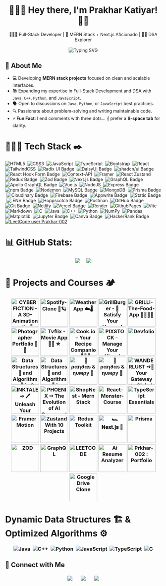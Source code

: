 <h1 align="center">🙋🏻‍♂️ Hey there, I'm Prakhar Katiyar! 🐻‍❄️</h1> 

<p align="center">
   👨🏻‍💻 Full-Stack Developer | 👻 MERN Stack + Next.js Aficionado | 🕵🏻 DSA Explorer <br><br>
  <img src="https://readme-typing-svg.herokuapp.com?font=Fira+Code&weight=600&pause=1000&color=00ffee&center=true&vCenter=true&width=500&lines=Code.+Create.+Repeat.;Stay+Curious+💭;Debug.+Deploy.+Deliver.;Building+One+Project+at+a+Time📑.;Typing+Code+with+Coffee+%E2%98%95.;Dream+💡+Build+🛠️+Conquer+❤️;&cursorColor=ff4ecd" alt="Typing SVG" />

</p> 

## 💫 About Me

- 💻 Developing **MERN stack projects** focused on clean and scalable interfaces.  
- 📚 Expanding my expertise in Full-Stack Development and DSA with `Java`, `C++`, `Python`, and `JavaScript`.  
- 🗣️ Open to discussions on `Java`, `Python`, or `JavaScript` best practices.  
- 🔍 Passionate about problem-solving and writing maintainable code.  
- ⚡ **Fun Fact**: I end comments with three dots... 𝄞 prefer a **6-space tab** for clarity.

# 👨🏻‍💻 Tech Stack ✒️

![HTML5](https://img.shields.io/badge/html5-%23E34F26.svg?style=for-the-badge&logo=html5&logoColor=white) &nbsp;![CSS3](https://img.shields.io/badge/css3-%231572B6.svg?style=for-the-badge&logo=css3&logoColor=white) &nbsp;![JavaScript](https://img.shields.io/badge/javascript-%23323330.svg?style=for-the-badge&logo=javascript&logoColor=%23F7DF1E) &nbsp;![TypeScript](https://img.shields.io/badge/typescript-%23007ACC.svg?style=for-the-badge&logo=typescript&logoColor=white) &nbsp;![Bootstrap](https://img.shields.io/badge/bootstrap-%238511FA.svg?style=for-the-badge&logo=bootstrap&logoColor=white) &nbsp;![React](https://img.shields.io/badge/react-%2320232a.svg?style=for-the-badge&logo=react&logoColor=%2361DAFB) &nbsp;![TailwindCSS](https://img.shields.io/badge/tailwindcss-%2338B2AC.svg?style=for-the-badge&logo=tailwind-css&logoColor=white) &nbsp;![Radix UI Badge](https://img.shields.io/badge/Radix%20UI-161618?logo=radixui&logoColor=fff&style=for-the-badge) &nbsp;![DaisyUI Badge](https://img.shields.io/badge/DaisyUI-1AD1A5?logo=daisyui&logoColor=fff&style=for-the-badge) &nbsp;![shadcn/ui Badge](https://img.shields.io/badge/shadcn%2Fui-000?logo=shadcnui&logoColor=fff&style=for-the-badge) &nbsp;![React Hook Form Badge](https://img.shields.io/badge/React%20Hook%20Form-EC5990?logo=reacthookform&logoColor=fff&style=for-the-badge) &nbsp;![Context-API](https://img.shields.io/badge/Context--Api-000000?style=for-the-badge&logo=react) &nbsp;![Framer](https://img.shields.io/badge/Framer-black?style=for-the-badge&logo=framer&logoColor=blue) &nbsp;![React Zustand](https://camo.githubusercontent.com/42013a0127faee36efe5d464b73bc1172e62be46f4b3a232e20ea518a26845a2/68747470733a2f2f696d672e736869656c64732e696f2f62616467652f72656163742532307a757374616e642d2532333230323332612e7376673f7374796c653d666f722d7468652d6261646765266c6f676f3d7265616374266c6f676f436f6c6f723d253233363144414642) &nbsp;![Redux Badge](https://img.shields.io/badge/Redux-764ABC?logo=redux&logoColor=fff&style=for-the-badge) &nbsp;![Zod Badge](https://img.shields.io/badge/Zod-408AFF?logo=zod&logoColor=fff&style=for-the-badge) &nbsp;![Next.js Badge](https://img.shields.io/badge/Next.js-000?logo=nextdotjs&logoColor=fff&style=for-the-badge) &nbsp;![GraphQL Badge](https://img.shields.io/badge/GraphQL-E10098?logo=graphql&logoColor=fff&style=for-the-badge) &nbsp;![Apollo GraphQL Badge](https://img.shields.io/badge/Apollo%20GraphQL-311C87?logo=apollographql&logoColor=fff&style=for-the-badge) &nbsp;![Vue.js](https://img.shields.io/badge/vuejs-%2335495e.svg?style=for-the-badge&logo=vuedotjs&logoColor=%234FC08D) &nbsp;![NodeJS](https://img.shields.io/badge/node.js-6DA55F?style=for-the-badge&logo=node.js&logoColor=white) &nbsp;![Express Badge](https://img.shields.io/badge/Express-000?logo=express&logoColor=fff&style=for-the-badge) &nbsp;![npm Badge](https://img.shields.io/badge/npm-CB3837?logo=npm&logoColor=fff&style=for-the-badge) &nbsp;![Nodemon](https://img.shields.io/badge/NODEMON-%23323330.svg?style=for-the-badge&logo=nodemon&logoColor=%BBDEAD) &nbsp;![MySQL Badge](https://img.shields.io/badge/MySQL-4479A1?logo=mysql&logoColor=fff&style=for-the-badge) &nbsp;![MongoDB](https://img.shields.io/badge/MongoDB-%234ea94b.svg?style=for-the-badge&logo=mongodb&logoColor=white) &nbsp;![Prisma Badge](https://img.shields.io/badge/Prisma-2D3748?logo=prisma&logoColor=fff&style=for-the-badge) &nbsp;![Cloudinary Badge](https://img.shields.io/badge/Cloudinary-3448C5?logo=cloudinary&logoColor=fff&style=for-the-badge) &nbsp;![Firebase Badge](https://img.shields.io/badge/Firebase-DD2C00?logo=firebase&logoColor=fff&style=for-the-badge) &nbsp;![Appwrite Badge](https://img.shields.io/badge/Appwrite-FD366E?logo=appwrite&logoColor=fff&style=for-the-badge) &nbsp;<img alt="Static Badge" src="https://img.shields.io/badge/Puter.js-181758?style=for-the-badge&logoColor=white"> &nbsp;![.ENV Badge](https://img.shields.io/badge/.ENV-ECD53F?logo=dotenv&logoColor=000&style=for-the-badge) &nbsp;![Hoppscotch Badge](https://img.shields.io/badge/Hoppscotch-09090B?logo=hoppscotch&logoColor=fff&style=for-the-badge) &nbsp;![Postman](https://img.shields.io/badge/Postman-FF6C37?style=for-the-badge&logo=postman&logoColor=white) &nbsp;![GitHub Badge](https://img.shields.io/badge/GitHub-181717?logo=github&logoColor=fff&style=for-the-badge) &nbsp;![Git Badge](https://img.shields.io/badge/Git-F05032?logo=git&logoColor=fff&style=for-the-badge) &nbsp;![Netlify](https://img.shields.io/badge/netlify-%23000000.svg?style=for-the-badge&logo=netlify&logoColor=#00C7B7) &nbsp;![Vercel Badge](https://img.shields.io/badge/Vercel-000?logo=vercel&logoColor=fff&style=for-the-badge) &nbsp;![Render](https://img.shields.io/badge/Render-%46E3B7.svg?style=for-the-badge&logo=render&logoColor=white) &nbsp;![GithubPages](https://img.shields.io/badge/github%20pages-121013?style=for-the-badge&logo=github&logoColor=white) &nbsp;![Vite](https://img.shields.io/badge/vite-%23646CFF.svg?style=for-the-badge&logo=vite&logoColor=white) &nbsp;![Markdown](https://img.shields.io/badge/markdown-%23000000.svg?style=for-the-badge&logo=markdown&logoColor=white) &nbsp;![C](https://img.shields.io/badge/c-%2300599C.svg?style=for-the-badge&logo=c&logoColor=white) &nbsp;![Java](https://img.shields.io/badge/java-%23ED8B00.svg?style=for-the-badge&logo=openjdk&logoColor=white) &nbsp;![C++](https://img.shields.io/badge/c++-%2300599C.svg?style=for-the-badge&logo=c%2B%2B&logoColor=white) &nbsp;![Python](https://img.shields.io/badge/python-3670A0?style=for-the-badge&logo=python&logoColor=ffdd54) &nbsp;![NumPy](https://img.shields.io/badge/numpy-%23013243.svg?style=for-the-badge&logo=numpy&logoColor=white) &nbsp;![Pandas](https://img.shields.io/badge/pandas-%23150458.svg?style=for-the-badge&logo=pandas&logoColor=white) &nbsp;![Matplotlib](https://img.shields.io/badge/Matplotlib-%23000000.svg?style=for-the-badge&logo=Matplotlib&logoColor=white) &nbsp;![Jupyter Badge](https://img.shields.io/badge/Jupyter-F37626?logo=jupyter&logoColor=fff&style=for-the-badge) &nbsp;![Canva Badge](https://img.shields.io/badge/Canva-00C4CC?logo=canva&logoColor=fff&style=for-the-badge) &nbsp;![HackerRank Badge](https://img.shields.io/badge/HackerRank-00c957?logo=hackerrank&logoColor=000&style=for-the-badge)
 &nbsp;[![LeetCode user Prakhar-002](https://img.shields.io/badge/dynamic/json?style=for-the-badge&labelColor=black&color=%23ffa116&label=Solved&query=solvedOverTotal&url=https%3A%2F%2Fleetcode-badge.vercel.app%2Fapi%2Fusers%2FPrakhar-002&logo=leetcode&logoColor=yellow)](https://leetcode.com/Prakhar-002/)

# 📊 GitHub Stats:

<h3  align="center" >

[![](https://nirzak-streak-stats.vercel.app/?user=Prakhar-002&theme=dark&hide_border=true)](https://github.com/Prakhar-002)&nbsp;&nbsp;&nbsp;&nbsp;
[![](https://github-readme-stats.vercel.app/api/top-langs/?username=Prakhar-002&theme=dark&hide_border=true&include_all_commits=false&count_private=true&layout=compact)
](https://github.com/Prakhar-002)

</h3>

# 🏯 Projects and Courses 🏕️

<h3  align="center" >

[<img src="https://github.com/user-attachments/assets/47632471-1ed4-4a0e-aa09-b462dca54ba6" title="CYBER FICTION - A 3D-Animation-site 🍥" width="90" height="90" alt="CYBER FICTION - A 3D-Animation-site 🍥">](https://github.com/Prakhar-002/3D-Animation-Site)
[<img src="https://github.com/user-attachments/assets/729bad82-91c2-4d38-b471-14a9d02e007f" title="Spotify-Clone 📀🪐" width="90" height="90" alt="Spotify-Clone 📀🪐">](https://github.com/Prakhar-002/SPOTIFY-CLONE)
[<img src="https://github.com/user-attachments/assets/c36dcfaa-b688-4f3c-a5b7-994465daa2c7" title="Weather App ☁️🌡️" width="90" height="90" alt="Weather App ☁️🌡️">](https://github.com/Prakhar-002/Weatherio-The-weather-app)
[<img src="https://github.com/user-attachments/assets/edb37782-14f4-462e-82c7-c1ffad1994e3" title="GrillBurger - 🍔 Satisfy Your Hunger!" width="90" height="90" alt="GrillBurger - 🍔 Satisfy Your Hunger!">](https://github.com/Prakhar-002/GrillBurger)
[<img src="https://github.com/user-attachments/assets/35073dbc-4970-4cab-bbf8-0e588e418809" title="GRILLI-The-Food-App 🌯🍱🍜🍲" width="90" height="90" alt="GRILLI-The-Food-App 🌯🍱🍜🍲">](https://github.com/Prakhar-002/GRILLI-The-Food-App)
[<img src="https://github.com/user-attachments/assets/3e7ca22a-23ae-42c9-adbd-45ed92614e7e" title="Photographer Portfolio 📸✨" width="90" height="90" alt="Photographer Portfolio 📸✨">](https://github.com/Prakhar-002/Photographer-Portfolio)
[<img src="https://github.com/user-attachments/assets/9656bb5d-6c92-434d-ac0c-472ed0c9e263" title="Tvflix - Movie App 🍿🎥 ✮" width="90" height="90" alt="Tvflix - Movie App 🍿🎥 ✮">](https://github.com/Prakhar-002/TVFLIX)
[<img src="https://github.com/user-attachments/assets/a435e34e-f7af-4de0-8116-b822b778ee2a" title="Cook.io – Your Recipe Companion 🥤🥗🍟" width="90" height="90" alt="Cook.io – Your Recipe Companion 🥤🥗🍟">](https://github.com/Prakhar-002/Cook.io-The-Recipe-App)
[<img src="https://github.com/user-attachments/assets/efd6d9f5-f885-4cad-87c2-78f46bf83146" title="PIXSTOCK - Manage Your Visual World 🌟🎨" width="90" height="90" alt="PIXSTOCK - Manage Your Visual World 🌟🎨">](https://github.com/Prakhar-002/PIXSTOCK)
[<img src="https://github.com/user-attachments/assets/9f5bb554-f775-4241-bfb8-822ad679efbd" title="Devfolio" width="90" height="90" alt="Devfolio">](https://github.com/Prakhar-002/Devfolio)
[<img src="https://github.com/user-attachments/assets/0533d573-ac3b-4e95-9c7c-ed4f40fee24c" title="Data Structures 🧬 and Algorithms 📜 in C" width="90" height="90" alt="Data Structures 🧬 and Algorithms 📜 in C">](https://github.com/Prakhar-002/C-CODE)
[<img src="https://github.com/user-attachments/assets/1a500bb0-7ce3-4530-a0f8-f3c593eedabb" title="Data Structures 🧬 and Algorithms 📜 in JAVA" width="90" height="90" alt="Data Structures 🧬 and Algorithms 📜 in JAVA">](https://github.com/Prakhar-002/JAVA-CODE)
[<img src="https://github.com/user-attachments/assets/060732d9-af0e-4181-b2cc-218d17d35dec" title="🐼 ραη∂αѕ & ηυмρу 🧮" width="90" height="90" alt="🐼 ραη∂αѕ & ηυмρу 🧮">](https://github.com/Prakhar-002/PANDAS-NUMPY)
[<img src="https://github.com/user-attachments/assets/b52704e3-20a5-4ff6-bc0e-0231b4b1d585" title="🐼 ραη∂αѕ & ηυмρу 🧮" width="90" height="90" alt="🐼 ραη∂αѕ & ηυмρу 🧮">](https://github.com/Prakhar-002/PANDAS-NUMPY)
[<img src="https://github.com/user-attachments/assets/4352e3a7-e3fb-42f6-8396-628bb80164f1" title="WANDERLUST ➺🧳Your Gateway to Global Adventures ✈️" width="90" height="90" alt="WANDERLUST ➺🧳Your Gateway to Global Adventures ✈️">](https://github.com/Prakhar-002/WANDERLUST)
[<img src="https://github.com/user-attachments/assets/7e5cd33b-cad8-4ea8-9ef8-a7271a873ad2" title="INKTALE ➺ 🖊️ Unleash Your Stories 📖" width="90" height="90" alt="INKTALE ➺ 🖊️ Unleash Your Stories 📖">](https://github.com/Prakhar-002/INKTALE-The-Blog-Site)
[<img src="https://github.com/user-attachments/assets/957475c4-a57c-4026-a740-6d195f23354e" title="PHOENIX ➺ The Evolution of AI Conversations" width="90" height="90" alt="PHOENIX ➺ The Evolution of AI Conversations">](https://github.com/Prakhar-002/PHOENIX)
[<img src="https://github.com/user-attachments/assets/969886d1-1df4-4c62-8c2b-a819b8bf489e" title="ShopNest - Mern Stack" width="90" height="90" alt="ShopNest - Mern Stack">](https://github.com/Prakhar-002/ShopNest)
[<img src="https://github.com/user-attachments/assets/db80d9b3-329b-48bf-a4d2-e6d9ac868a17" title="React-Monster-Course" width="90" height="90" alt="React-Monster-Course">](https://github.com/Prakhar-002/React-Monster-Course)
[<img src="https://github.com/user-attachments/assets/342375d6-c65f-4b74-8920-7d341f9d88e0" title="TypeScript Essentials" width="90" height="90" alt="TypeScript Essentials">](https://github.com/Prakhar-002/TypeScript)
[<img src="https://github.com/user-attachments/assets/d9a79544-0124-440d-9168-368b4ac39de2" title="Framer Motion With Projects" width="90" height="90" alt="Framer Motion">](https://github.com/Prakhar-002/React-Monster-Course/tree/main/09.%20Framer%20Motion%20With%2010%20Projects)
[<img src="https://github.com/user-attachments/assets/090a2f3c-bf53-4388-a3d7-8d29de2b11fd" title="Zustand With Projects" width="90" height="90" alt="Zustand With 10 Projects">](https://github.com/Prakhar-002/React-Monster-Course/tree/main/10.%20Zustand%20With%2010%20Projects)
[<img src="https://github.com/user-attachments/assets/83406c2d-04c1-44c4-a6fa-63205ffbaf59" title="Redux Toolkit" width="90" height="90" alt="Redux Toolkit">](https://github.com/Prakhar-002/React-Monster-Course/tree/main/11.%20Redux%20Toolkit)
[<img src="https://github.com/user-attachments/assets/564fc94f-aee6-421f-ba80-d87b688050ba" title="🏎️ 𝐍𝐞𝐱𝐭.𝐣𝐬 💨" width="90" height="90" alt="🏎️ 𝐍𝐞𝐱𝐭.𝐣𝐬 💨">](https://github.com/Prakhar-002/Next.js)
[<img src="https://github.com/user-attachments/assets/e50d743a-b342-44e4-835a-4f61f69feafe" title="Prisma" width="90" height="90" alt="Prisma">](https://github.com/Prakhar-002/Next.js/tree/main/22.%20Prisma)
[<img src="https://github.com/user-attachments/assets/84b55d8a-45e1-4b47-b51a-030c350665e0" title="ZOD" width="90" height="90" alt="ZOD">](https://github.com/Prakhar-002/Next.js/tree/main/24.%20ZOD)
[<img src="https://github.com/user-attachments/assets/33a116d2-7cc8-4efa-ac99-d4af07224578" title="GraphQL" width="90" height="90" alt="GraphQL">](https://github.com/Prakhar-002/GraphQL)
[<img src="https://github.com/user-attachments/assets/af50d033-070e-4c97-8413-ed008c604983" title="LEETCODE" width="90" height="90" alt="LEETCODE">](https://github.com/Prakhar-002/LEETCODE)
[<img src="https://github.com/user-attachments/assets/e598a606-d68c-4cca-8dbd-e636b2ebd81a" title="Resumind" width="90" height="90" alt="Ai Resume Analyzer">](https://github.com/Prakhar-002/ai-resume-analyzer)
[<img src="https://github.com/user-attachments/assets/bd5adf25-bd01-4c84-923e-09ab6faf40ac" title="My-Portfolio" width="90" height="90" alt="Prkhar-002 : Portfolio">](https://github.com/Prakhar-002/My-Portfolio)
[<img src="https://github.com/user-attachments/assets/9b591845-b9a1-49dc-837b-609dc83716fb" title="Store-It" width="90" height="90" alt="Google Drive Clone">](https://github.com/Prakhar-002/Store-It)

</h3>

# Dynamic Data Structures 🏗️ & Optimized Algorithms ⚙️


<h3  align="center" >


![Java](https://img.shields.io/badge/java-%23ED8B00.svg?style=for-the-badge&logo=openjdk&logoColor=white) &nbsp;![C++](https://img.shields.io/badge/c++-%2300599C.svg?style=for-the-badge&logo=c%2B%2B&logoColor=white) &nbsp;![Python](https://img.shields.io/badge/python-3670A0?style=for-the-badge&logo=python&logoColor=ffdd54) &nbsp;![JavaScript](https://img.shields.io/badge/javascript-%23323330.svg?style=for-the-badge&logo=javascript&logoColor=%23F7DF1E) &nbsp;![TypeScript](https://img.shields.io/badge/typescript-%23007ACC.svg?style=for-the-badge&logo=typescript&logoColor=white) &nbsp;![C](https://img.shields.io/badge/c-%2300599C.svg?style=for-the-badge&logo=c&logoColor=white)

</h3>

## 🔗 Connect with Me

<h3  align="center" >

<a href="mailto:prakhar.katiyar.002@gmail.com"><img src="https://github.com/user-attachments/assets/d17ad93f-916b-4fd7-ad29-65ab3ba150e1"/></a>&nbsp;&nbsp;&nbsp;&nbsp;&nbsp;&nbsp;
<a href="https://www.linkedin.com/in/prakhar002/" target="_blank"><img src="https://github.com/user-attachments/assets/8ddec6c8-cf8f-4702-9a52-0a7b28d1e48f"/></a>&nbsp;&nbsp;&nbsp;&nbsp;&nbsp;&nbsp;
<a href="https://x.com/Prakhar_002" target="_blank"><img src="https://github.com/user-attachments/assets/95c27b51-a483-4e9b-84d2-bd954f805b0d"/></a>

</h3>
